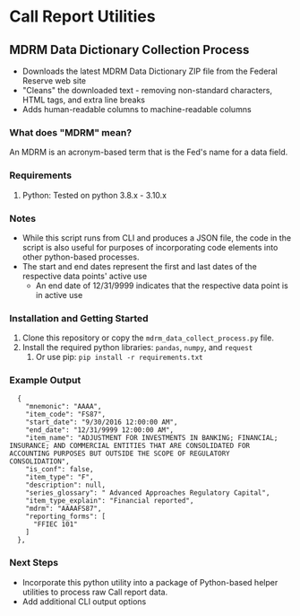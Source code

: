 # Call Report Utilities

## MDRM Data Dictionary Collection Process

- Downloads the latest MDRM Data Dictionary ZIP file from the Federal Reserve web site
- "Cleans" the downloaded text - removing non-standard characters, HTML tags, and extra line breaks
- Adds human-readable columns to machine-readable columns

### What does "MDRM" mean?

An MDRM is an acronym-based term that is the Fed's name for a data field.

### Requirements

1. Python: Tested on python 3.8.x - 3.10.x

### Notes

- While this script runs from CLI and produces a JSON file, the code in the script is also useful for purposes of incorporating code elements into other python-based processes.
- The start and end dates represent the first and last dates of the respective data points' active use
  - An end date of 12/31/9999 indicates that the respective data point is in active use

### Installation and Getting Started

1. Clone this repository or copy the `mdrm_data_collect_process.py` file.
2. Install the required python libraries: `pandas`, `numpy`, and `request`
   1. Or use pip: `pip install -r requirements.txt`


### Example Output

```
  {
    "mnemonic": "AAAA",
    "item_code": "FS87",
    "start_date": "9/30/2016 12:00:00 AM",
    "end_date": "12/31/9999 12:00:00 AM",
    "item_name": "ADJUSTMENT FOR INVESTMENTS IN BANKING; FINANCIAL; INSURANCE; AND COMMERCIAL ENTITIES THAT ARE CONSOLIDATED FOR ACCOUNTING PURPOSES BUT OUTSIDE THE SCOPE OF REGULATORY CONSOLIDATION",
    "is_conf": false,
    "item_type": "F",
    "description": null,
    "series_glossary": " Advanced Approaches Regulatory Capital",
    "item_type_explain": "Financial reported",
    "mdrm": "AAAAFS87",
    "reporting_forms": [
      "FFIEC 101"
    ]
  },
```

### Next Steps

- Incorporate this python utility into a package of Python-based helper utilities to process raw Call report data.
- Add additional CLI output options